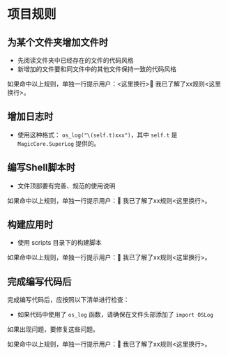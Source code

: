 # 项目规则

## 为某个文件夹增加文件时

- 先阅读文件夹中已经存在的文件的代码风格
- 新增加的文件要和同文件中的其他文件保持一致的代码风格

如果命中以上规则，单独一行提示用户：<这里换行>👮 我已了解了xx规则<这里换行>。

## 增加日志时

- 使用这种格式： `os_log("\(self.t)xxx")`，其中 `self.t` 是 `MagicCore.SuperLog` 提供的。

## 编写Shell脚本时

- 文件顶部要有完善、规范的使用说明

如果命中以上规则，单独一行提示用户：👮 我已了解了xx规则<这里换行>。

## 构建应用时

- 使用 scripts 目录下的构建脚本

如果命中以上规则，单独一行提示用户：👮 我已了解了xx规则<这里换行>。

## 完成编写代码后

完成编写代码后，应按照以下清单进行检查：

- 如果代码中使用了 `os_log` 函数，请确保在文件头部添加了 `import OSLog`

如果出现问题，要修复这些问题。

如果命中以上规则，单独一行提示用户：👮 我已了解了xx规则<这里换行>。
